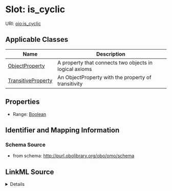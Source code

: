 # Slot: is_cyclic

URI: [oio:is_cyclic](http://www.geneontology.org/formats/oboInOwl#is_cyclic)



<!-- no inheritance hierarchy -->




## Applicable Classes

| Name | Description |
| --- | --- |
[ObjectProperty](ObjectProperty.md) | A property that connects two objects in logical axioms
[TransitiveProperty](TransitiveProperty.md) | An ObjectProperty with the property of transitivity






## Properties

* Range: [Boolean](Boolean.md)







## Identifier and Mapping Information







### Schema Source


* from schema: http://purl.obolibrary.org/obo/omo/schema




## LinkML Source

<details>
```yaml
name: is_cyclic
deprecated: deprecated oboInOwl property
from_schema: http://purl.obolibrary.org/obo/omo/schema
rank: 1000
slot_uri: oio:is_cyclic
alias: is_cyclic
domain_of:
- ObjectProperty
range: boolean

```
</details>